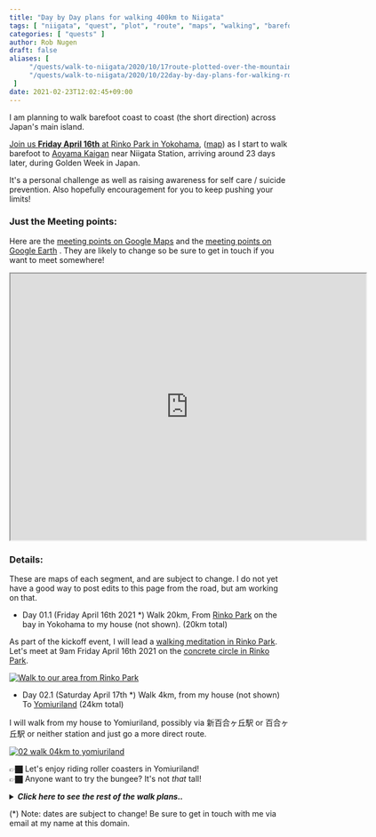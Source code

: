 ```yaml
---
title: "Day by Day plans for walking 400km to Niigata"
tags: [ "niigata", "quest", "plot", "route", "maps", "walking", "barefoot", "plan" ]
categories: [ "quests" ]
author: Rob Nugen
draft: false
aliases: [
     "/quests/walk-to-niigata/2020/10/17route-plotted-over-the-mountains/",
     "/quests/walk-to-niigata/2020/10/22day-by-day-plans-for-walking-route-330km-to-niigata/"
 ]
date: 2021-02-23T12:02:45+09:00
---
```


I am planning to walk barefoot coast to coast (the short direction) across Japan's main island.

[Join us **Friday April 16th** at
Rinko Park
in Yokohama](/events/2021/04/16coast-to-coast-kickoff-walking-to-niigata/),
([map](https://www.google.com/maps/place/Rinko+Park/@35.4610616,139.6347058,17z/))
as I start to walk barefoot to
[Aoyama Kaigan](https://www.google.com/maps/place/%E9%9D%92%E5%B1%B1%E6%B5%B7%E5%B2%B8%E6%B5%B7%E6%B0%B4%E6%B5%B4%E5%A0%B4/@37.8980842,138.98067,17z/)
near Niigata Station, arriving around 23 days later, during Golden Week in Japan.

It's a personal challenge as well as
raising awareness for self care / suicide prevention.
Also hopefully encouragement for you to keep pushing your limits!

### Just the Meeting points:

Here are the
[meeting points on Google Maps](https://www.google.com/maps/d/u/0/edit?mid=1A1OVQwqxKwVBHxJ4jt_b80Fl6itn9R05&usp=sharing)
and the
[meeting points on Google Earth](https://earth.google.com/earth/rpc/cc/drive?state=%7B%22ids%22%3A%5B%221f50y8Cf2jj5EhT_eb7ZMXv3riVe4UnxL%22%5D%2C%22action%22%3A%22open%22%2C%22userId%22%3A%22108655173565601794930%22%2C%22resourceKeys%22%3A%7B%7D%7D&usp=sharing)
.  They are likely to change so be sure to get in touch if you want to meet somewhere!

<iframe src="https://www.google.com/maps/d/u/0/embed?mid=1A1OVQwqxKwVBHxJ4jt_b80Fl6itn9R05" width="640" height="480"></iframe>

### Details:

These are maps of each segment, and are subject to change.  I do not yet have a good way to post edits to this page from the road, but am working on that.

<div class="walk-segment">

* Day <span class="day_source">01</span>.1 (<span class="day_date">Friday April 16th 2021</span> *)
Walk <span class="km_source">20</span>km,
From [Rinko Park](https://www.google.com/maps/place/Rinko+Park/@35.4610616,139.6347058,17z/) on the bay in Yokohama
to my house (not shown).
(<span class="km_total">20</span>km total)

As part of the kickoff event,
I will lead a [walking meditation in Rinko Park](/events/2021/04/16coast-to-coast-kickoff-walking-to-niigata/).
Let's meet at 9am Friday April 16th 2021 on the [concrete circle in Rinko Park](https://goo.gl/maps/WAjBxaoAmmv5yyo18).

[![Walk to our area from Rinko Park](//b.robnugen.com/quests/walk-to-niigata/2021/route_plans/thumbs/2021_mar_07_rinko_park_to_our_area.png)](https://goo.gl/maps/QzxDHh2J1gwe6p1u9)

</div>
<div class="walk-segment">

* Day <span class="day_source">02</span>.1 (<span class="day_date">Saturday April 17th</span> *)
Walk <span class="km_source">4</span>km,
from my house (not shown)
To [Yomiuriland](https://goo.gl/maps/dJkUNxNEFZjMo723A)
(<span class="km_total">24</span>km total)

I will walk from my house to Yomiuriland, possibly via 新百合ヶ丘駅 or 百合ヶ丘駅 or neither station and just go a more direct route.

[![02 walk 04km to yomiuriland](//b.robnugen.com/quests/walk-to-niigata/2020/route_plans/as-of-oct/thumbs/01_walk_04km_to_yomiuriland.png)](https://www.plotaroute.com/route/1344324?units=km)

👉🏿 Let's enjoy riding roller coasters in Yomiuriland!
<br>👉🏿 Anyone want to try the bungee?  It's not *that* tall!

</div>
<details>
<summary><i><b>Click here to see the rest of the walk plans..</b></i></summary>
<div class="walk-segment">

* Day <span class="day_source">02</span>.2 (<span class="day_date">Saturday April 17th</span> *)
Walk <span class="km_source">8</span>km,
From [Yomiuriland](https://goo.gl/maps/dJkUNxNEFZjMo723A)
To [Chuokan hotel in Fuchu](https://goo.gl/maps/KqnXrR9J7C6HPKe9A)
(<span class="km_total">32</span>km total)

It will probably be dark by the time we leave Yomiuriland,
so I doubt we will be able to see much near Tama River.  
But we'll cross Tama River and then walk a bit to Chuokan Hotel.

[![03 walk 08km to Chuokan hotel in Fuchu](//b.robnugen.com/quests/walk-to-niigata/2021/route_plans/thumbs/2021_mar_07_yomiuriland_to_chuokan_hotel.png)](https://goo.gl/maps/bWkSxvfpEYupLuzX6)

</div>
<div class="walk-segment">

* Day <span class="day_source">03</span>.1 (<span class="day_date">Sunday April 18th</span> *)
Walk <span class="km_source">6.5</span>km,
From [Chuokan hotel in Fuchu](https://goo.gl/maps/KqnXrR9J7C6HPKe9A)
To [Pizza-la Hitotsubashi Garden](https://goo.gl/maps/goUrceY4tEMPtin9A)
(<span class="km_total">38</span>km total)

We will pass a couple of parks and walk near Kokubunji Station.

[![04 walk 6.5km Chuokan to Pizza-la via Musashi Kokubunji Park](//b.robnugen.com/quests/walk-to-niigata/2021/route_plans/thumbs/2021_mar_07_chuokan_to_pizza_la.png)](https://goo.gl/maps/jveUwhwnQqKtTSpn9)

</div>
<div class="walk-segment">

* Day <span class="day_source">03</span>.2 (<span class="day_date">Sunday April 18th</span> *)
Walk <span class="km_source">7.5</span>km
From [Pizza-la Hitotsubashi Garden](https://goo.gl/maps/goUrceY4tEMPtin9A)
To [中国割烹旅館 掬水亭 by Seibuen](https://goo.gl/maps/dwDDuZpZhcBKprux5)
(<span class="km_total">46</span>km total)
**> 10% complete!!**

1. We will pass by the [Sewerage Museum](https://www.city.kodaira.tokyo.jp/kurashi/070/070022.html)
2. We will pass through [東村山中央公園](https://www.google.com/maps/place/Higashimurayama+chuo+Park/@35.7468342,139.458422,17.08z/)

[![05 walk 7.5km to Seibuen amusement park](//b.robnugen.com/quests/walk-to-niigata/2021/route_plans/thumbs/2021_mar_07_pizza_la_to_seibuen.png)](https://goo.gl/maps/1n5ksjRPgm6zoj2B8)

</div>
<div class="walk-segment">

* Day <span class="day_source">04</span>.1 (<span class="day_date">Monday April 19th</span> *)
Walk <span class="km_source">10</span>km,
from [Seibuen To Fujisawa Central Park](https://www.plotaroute.com/route/1189816?units=km)
(<span class="km_total">56</span>km total)

Possible stops:

1. Sayama indoor skiing (just to see, not to ski)
2. Lily Garden

[![06 walk 10km to Fujisawa central park](//b.robnugen.com/quests/walk-to-niigata/2020/route_plans/as-of-oct/thumbs/05_walk_10km_to_Fujisawa_central_park.png)](https://goo.gl/maps/64zdU2CdrsYFMww4A)

</div>
<div class="walk-segment">

* Day <span class="day_source">04</span>.2 (<span class="day_date">Monday April 19th</span> *)
Walk <span class="km_source">13</span>km,
From [Fujisawa Park](https://goo.gl/maps/99a3dRfXepv8dBDB6)
To [Hotel Will](https://goo.gl/maps/Sr7WHBbZk8PkUNVF9)
(<span class="km_total">69</span>km total)

We will pass by

1. [Iruma River on Toyomizu Bridge](https://goo.gl/maps/hm5j6xADgG82uKX86)
2. [Chikozan Park Children's Zoo](https://goo.gl/maps/o7EUePAmWnihKM4Z7)
3. [Tennenonsen Kachofugetsu (public bath)](http://www.saiboku.co.jp/kachofugetsu/)

[![07 walk 13km to Hotel Will](//b.robnugen.com/quests/walk-to-niigata/2021/route_plans/thumbs/2021_mar_07_fujisawa_to_hotel_will.png)](https://goo.gl/maps/miJZ7jbvfyhcjyFo8)

</div>
<div class="walk-segment">

* Day <span class="day_source">05</span>.1 (<span class="day_date">Tuesday April 20th</span> *)
Walk <span class="km_source">06</span>km,
From [Hotel Will](https://goo.gl/maps/Sr7WHBbZk8PkUNVF9)
To [Strawberry Garden](https://goo.gl/maps/oKCXHZZvZqiwJFi46) https://ichigonosato.net/
(<span class="km_total">79</span>km total)
**= 20% complete!!**

[![08 walk 6km to Strawberry garden](//b.robnugen.com/quests/walk-to-niigata/2021/route_plans/thumbs/2021_mar_07_hotel_will_to_strawberry_garden.png)](https://goo.gl/maps/T1gwAXX2esABLB9F8)

</div>
<div class="walk-segment">

* Day <span class="day_source">05</span>.2 (<span class="day_date">Tuesday April 20th</span> *)
Walk <span class="km_source">12</span>km,
From [いちご Garden To Ranzan BBQ Tsuki River](https://goo.gl/maps/kdHBmgZ37Zz7v2o69)
(<span class="km_total">92</span>km total)

[![09 walk 12km from strawberry to ranzan bbq tsuki river](https://b.robnugen.com/quests/walk-to-niigata/2021/route_plans/thumbs/2021_mar_11_ichigo_garden_to_ranzan_ya_bbq.png)](https://goo.gl/maps/kdHBmgZ37Zz7v2o69)

</div>
<div class="walk-segment">

* Day <span class="day_source">06</span>.1 (<span class="day_date">Wednesday April 21st</span> *)
Walk <span class="km_source">15</span>km,
From Ranzan Valley BBQ Camp
<!--
To Musashi Memorial Park
(<span class="km_total">96</span>km total)

[![10 walk 04km to musashi memorial park](//b.robnugen.com/quests/walk-to-niigata/2020/route_plans/as-of-oct/thumbs/09_walk_04km_to_musashi_memorial_park.png)](https://www.plotaroute.com/route/1314495?units=km)

</div>
<div class="walk-segment">

* Day <span class="day_source">06</span>.2 (<span class="day_date">Wednesday April 21st</span> *)
Walk <span class="km_source">7</span>km,
[Musashi Park To Italian Restaurant](https://www.plotaroute.com/route/1191457?units=km)
(<span class="km_total">103</span>km total)
**> 25% complete!!**

[![11 walk 07km to Italian restaurant](//b.robnugen.com/quests/walk-to-niigata/2020/route_plans/as-of-oct/thumbs/10_walk_07km_to_Italian_restaurant.png)](https://www.plotaroute.com/route/1191457?units=km)

</div>
<div class="walk-segment">

* Day <span class="day_source">06</span>.3 (<span class="day_date">Wednesday April 21st</span> *)
Walk <span class="km_source">2</span>km,
From [Italian Restaurant]()
-->
To [Hotel Spa Mu](https://spamu.jp/index.html)
(<span class="km_total">106</span>km total)

Along the way:

1. [Musashi Memorial Park](http://www.musashi-mp.com/)
2. [のこのこ Italian restaurant](https://goo.gl/maps/CyPZ6je6E1MuKinb8)
3. [Dai Sushi](https://goo.gl/maps/cfFVgS1Kxc6Zhyjo6)

[![12 walk 15km
From Ranzan BBQ
to Spamu
](//b.robnugen.com/quests/walk-to-niigata/2021/route_plans/thumbs/2021_mar_07_Ranzan_valley_bbq_to_spamu.png
)](https://goo.gl/maps/ftfhUqyQGRSDKQTg8)

</div>
<div class="walk-segment">

* Day <span class="day_source">07</span>.1 (<span class="day_date">Thursday April 22nd</span> *)
Walk <span class="km_source">10</span>km,
From [Hotel Spa Mu](https://spamu.jp/index.html)
To [Cafe Tsumugi カフェ ツムギ](https://goo.gl/maps/7o898he3MfXXkyLWA)
(<span class="km_total">116</span>km total)

[![13 walk 10km
From SPAMU
to cafe tsumugi
at Matsuhisa Station
](//b.robnugen.com/quests/walk-to-niigata/2021/route_plans/thumbs/2021_mar_08_spamu_to_cafe_tsumugi.png
)](https://goo.gl/maps/4AK7tS4diTt5ufxX7)

</div>
<div class="walk-segment">

* Day <span class="day_source">07</span>.2 (<span class="day_date">Thursday April 22nd</span> *)
Walk <span class="km_source">8</span>km,
From [Cafe Tsumugi カフェ ツムギ](https://goo.gl/maps/7o898he3MfXXkyLWA)
To [Saitama Grand hotel in Honjo](https://www.saitamagrandhotel.com/honjo/)
(<span class="km_total">124</span>km total)

[![14 walk 08km to hotel in Honjo](//b.robnugen.com/quests/walk-to-niigata/2021/route_plans/thumbs/2021_feb_24_matsuhisa_to_honjo_hotel.png)](https://goo.gl/maps/ehNYaKW6tSpMjPGt5)

</div>
<div class="walk-segment">

* Day <span class="day_source">08</span>.1 (<span class="day_date">Friday April 23rd</span> *)
Walk <span class="km_source">7</span>km,
From [Saitama Grand hotel in Honjo](https://www.saitamagrandhotel.com/honjo/)
To [Isesaki Shiminnomori Park](https://goo.gl/maps/AZSLorHcyzeuSbQu8)
(new stop!)
(<span class="km_total">131</span>km total)

[![15 walk 12km from hotel in Honjo to Isesaki Shiminnomori Park](//b.robnugen.com/quests/walk-to-niigata/2021/route_plans/thumbs/2021_feb_24_honjo_hotel_to_isesaki_shiminnomori_park.png)](https://goo.gl/maps/gPxY72rz64UXVgVu9)

</div>
<div class="walk-segment">

* Day <span class="day_source">08</span>.2 (<span class="day_date">Friday April 23rd</span> *)
Walk <span class="km_source">5</span>km,
From [Isesaki Shiminnomori Park](https://goo.gl/maps/AZSLorHcyzeuSbQu8)
To [Kezoji Park](https://goo.gl/maps/oqAQaVT2siyDHUuC7)
(<span class="km_total">136</span>km total)

[![15 walk 12km from Isesaki Shiminnomori Park to Kezoji Park](//b.robnugen.com/quests/walk-to-niigata/2021/route_plans/thumbs/2021_feb_24_isesaki_shiminnomori_park_to_kezoji_park.png)](https://goo.gl/maps/nwdgKvAYi1ftkXN79)

</div>
<div class="walk-segment">

* Day <span class="day_source">08</span>.3 (<span class="day_date">Friday April 23rd</span> *)
Walk <span class="km_source">11</span>km,
From [Kezoji Park](https://goo.gl/maps/oqAQaVT2siyDHUuC7)
To [Hotel Ruruka](https://g.page/hotel_luka?share)
(<span class="km_total">142</span>km total)

[![16 walk 11km
from kezoji park
to Hotel Ruruka
](//b.robnugen.com/quests/walk-to-niigata/2021/route_plans/thumbs/2021_mar_07_kezoji_to_ruruka_hotel.png)](https://goo.gl/maps/D35jfG6je8apeBi78)

</div>
<div class="walk-segment">

* Day <span class="day_source">09</span>.1 (<span class="day_date">Saturday April 24th</span> *)
Walk <span class="km_source">4</span>km,
From [Hotel Ruruka](https://g.page/hotel_luka?share)
To [Luna Park](https://goo.gl/maps/q2yUFJnM2ynKgXsa9)
(<span class="km_total">150</span>km total)

Pass by:

1. [Maebashi Childrens Park](https://goo.gl/maps/C8RtNca4NecHyTCT8)

[![17 walk 4km from Hotel Ruruka to Luna Park](//b.robnugen.com/quests/walk-to-niigata/2021/route_plans/thumbs/2021_mar_11_ruruka_to_luna_park.png)](https://goo.gl/maps/bPjDy3PTStycFcve9)

</div>
<div class="walk-segment">

* Day <span class="day_source">09</span>.1 (<span class="day_date">Saturday April 24th</span> *)
Walk <span class="km_source">10</span>km,
From [Luna Park](https://goo.gl/maps/q2yUFJnM2ynKgXsa9)
To [Sky Terme Shibukawa](https://goo.gl/maps/wjJSFushThj6XKUm9) (super public bath)
(<span class="km_total">150</span>km total)


[![18 walk 08km from Luna Park to Sky Terme Shibukawa](//b.robnugen.com/quests/walk-to-niigata/2021/route_plans/thumbs/2021_mar_11_luna_park_to_sky_terme_shibukawa.png)](https://goo.gl/maps/BtqtcopX3FgPxfdH9)

</div>
<div class="walk-segment">

* Day <span class="day_source">09</span>.1 (<span class="day_date">Saturday April 24th</span> *)
Walk <span class="km_source">3</span>km,
From [Sky Terme Shibukawa](https://goo.gl/maps/wjJSFushThj6XKUm9)
To [Hotel Tatsumi](https://goo.gl/maps/AHaL7N59DXABBX2F9)
(<span class="km_total">150</span>km total)

[![19 walk 3km from Sky Terme Shibukawa to Hotel Tatsumi](//b.robnugen.com/quests/walk-to-niigata/2021/route_plans/thumbs/2021_mar_11_sky_terme_shibukawa_to_hotel_tatsumi.png)](https://goo.gl/maps/r4hMfgGqQ8AGdXdYA)

</div>
<div class="walk-segment">

* Day <span class="day_source">10</span>.1 (<span class="day_date">Sunday April 25th</span> *)
Walk <span class="km_source">20</span>km,
From [Hotel Tatsumi](https://goo.gl/maps/AHaL7N59DXABBX2F9)
To [Midorinomura Camping Ground](https://goo.gl/maps/2uRJNsLAnVYTt7tz9)
(<span class="km_total">164</span>km total)

Possibly stop by [Shibukawa Skyland Park](https://g.page/skylandpark_official)

Will turn left at [Planet Restroom](https://goo.gl/maps/CjjGKZRcVSd5sLDb8) and Restaurant Planet (closed)

[![19 walk 20km
from Hotel Tatsumi
to Midorinomura Camp Ground
](//b.robnugen.com/quests/walk-to-niigata/2021/route_plans/thumbs/2021_mar_09_tatsumi_to_midorinomura_camp.png)](https://goo.gl/maps/X8sTqpA2DkjgMTLN9)

</div>
<div class="walk-segment">

* Day <span class="day_source">11</span>.1 (<span class="day_date">Monday April 26th</span> *)
Walk <span class="km_source">19</span>km,
From [Midorinomura Camping Ground](https://goo.gl/maps/2uRJNsLAnVYTt7tz9)
To [Yumotokan](https://goo.gl/maps/cijTraJ8KDRvAoBH7)
(<span class="km_total">164</span>km total)

Will pass [Ramen Restaurant](https://goo.gl/maps/2qnVNvTcGVbbRPvq6)

[![19 walk 19km
from Midorinomura
to Yumotokan
](//b.robnugen.com/quests/walk-to-niigata/2021/route_plans/thumbs/2021_mar_10_midorinomura_to_yumotokan.png)](https://goo.gl/maps/8Vd6wPXiArJGjLMi7)

</div>

**Details past this point are likely to change**

<div class="walk-segment">

* Day <span class="day_source">13</span>.1 (<span class="day_date">Wednesday April 28th</span> *)
Walk <span class="km_source">8</span>km,
[Bike Place To Bungee Jump](https://www.plotaroute.com/route/1314317?units=km)
(<span class="km_total">217</span>km total)

[![28 walk 08km to bungee jump](//b.robnugen.com/quests/walk-to-niigata/2020/route_plans/as-of-oct/thumbs/27_walk_08km_to_bungee_jump.png)](https://www.plotaroute.com/route/1314317?units=km)

</div>
<div class="walk-segment">

* Day <span class="day_source">13</span>.2 (<span class="day_date">Wednesday April 28th</span> *)
Walk <span class="km_source">6</span>km,
[Bungee To Koshii And Izumiya Hotels](https://www.plotaroute.com/route/1314318?units=km)
(<span class="km_total">223</span>km total)

[![29 walk 06km from bungee jump to Koshii and Izumiya hotels](//b.robnugen.com/quests/walk-to-niigata/2020/route_plans/as-of-oct/thumbs/28_walk_06km_from_bungee_jump_to_Koshii_and_Izumiya_hotels.png)](https://www.plotaroute.com/route/1314318?units=km)

</div>
<div class="walk-segment">

* Day <span class="day_source">14</span>.1 (<span class="day_date">Thursday April 29th</span> *)
Walk <span class="km_source">11</span>km,
[Hotels To Naeba](https://www.plotaroute.com/route/1314633?units=km)
(<span class="km_total">234</span>km total)

[![30 walk 11km from hotels to naeba](//b.robnugen.com/quests/walk-to-niigata/2020/route_plans/as-of-oct/thumbs/29_walk_11km_from_hotels_to_naeba.png)](https://www.plotaroute.com/route/1314633?units=km)

</div>
<div class="walk-segment">

* Day <span class="day_source">14</span>.2 (<span class="day_date">Thursday April 29th</span> *)
Walk <span class="km_source">2</span>km,
[Naeba To Dragondola](https://www.plotaroute.com/route/1314628?units=km)
(<span class="km_total">236</span>km total)

[![31 walk 02km to dragondola](//b.robnugen.com/quests/walk-to-niigata/2020/route_plans/as-of-oct/thumbs/30_walk_02km_to_dragondola.png)](https://www.plotaroute.com/route/1314628?units=km)

</div>
<div class="walk-segment">

* Day <span class="day_source">14</span>.3 (<span class="day_date">Thursday April 29th</span> *)
Walk <span class="km_source">7</span>km,
From [Dragondola To Shukuba Hot Spring](https://www.plotaroute.com/route/1314829?units=km)
(<span class="km_total">243</span>km total)

[![32 walk 07km from dragondola to shukuba onsen](//b.robnugen.com/quests/walk-to-niigata/2020/route_plans/as-of-oct/thumbs/31_walk_07km_from_dragondola_to_shukuba_onsen.png)](https://www.plotaroute.com/route/1314829?units=km)

</div>
<div class="walk-segment">

* Day <span class="day_source">15</span>.1 (<span class="day_date">Friday April 30th</span> *)
Walk <span class="km_source">7</span>km,
From [Shukuba Hot Spring To Jackys Cafe](https://www.plotaroute.com/route/1314834?units=km)
(<span class="km_total">250</span>km total)

[![33 walk 07km from shukuba onsen to jackys cafe](//b.robnugen.com/quests/walk-to-niigata/2020/route_plans/as-of-oct/thumbs/32_walk_07km_from_shukuba_onsen_to_jackys_cafe.png)](https://www.plotaroute.com/route/1314834?units=km)

</div>
<div class="walk-segment">

* Day <span class="day_source">15</span>.2 (<span class="day_date">Friday April 30th</span> *)
Walk <span class="km_source">9</span>km,
From [Jackys Cafe To Echigo Yuzawa Station](https://www.plotaroute.com/route/1314928?units=km)
(<span class="km_total">259</span>km total)

[![34 walk 09km from jackys cafe to echigo yuzawa station](//b.robnugen.com/quests/walk-to-niigata/2020/route_plans/as-of-oct/thumbs/33_walk_09km_from_jackys_cafe_to_echigo_yuzawa_station.png)](https://www.plotaroute.com/route/1314928?units=km)

</div>
<div class="walk-segment">

* Day <span class="day_source">15</span>.3 (<span class="day_date">Friday April 30th</span> *)
Walk <span class="km_source">7</span>km,
From [Echigo Yuzawa Station To Ogumaya Inn](https://www.plotaroute.com/route/1314934?units=km)
(<span class="km_total">266</span>km total)

[![35 walk 07km from echigo yuzawa to Ogumaya Inn](//b.robnugen.com/quests/walk-to-niigata/2020/route_plans/as-of-oct/thumbs/34_walk_07km_from_echigo_yuzawa_to_Ogumaya_Inn.png)](https://www.plotaroute.com/route/1314934?units=km)

</div>
<div class="walk-segment">

* Day <span class="day_source">16</span>.1 (<span class="day_date">Saturday  May 1st</span> *)
Walk <span class="km_source">6</span>km,
From [Ogumaya Inn To Lunch, Hopefully](https://www.plotaroute.com/route/1314938?units=km)
(<span class="km_total">272</span>km total)

[![36 walk 06km from Ogumaya to yukokuso](//b.robnugen.com/quests/walk-to-niigata/2020/route_plans/as-of-oct/thumbs/35_walk_06km_from_Ogumaya_to_yukokuso.png)](https://www.plotaroute.com/route/1314938?units=km)

</div>
<div class="walk-segment">

* Day <span class="day_source">16</span>.2 (<span class="day_date">Saturday  May 1st</span> *)
Walk <span class="km_source">7</span>km,
to [Restaurants Near Ryokan](https://www.plotaroute.com/route/1315530?units=km)
(<span class="km_total">279</span>km total)

[![37 walk 07km to restaurants near ryokan](//b.robnugen.com/quests/walk-to-niigata/2020/route_plans/as-of-oct/thumbs/36_walk_07km_to_restaurants_near_ryokan.png)](https://www.plotaroute.com/route/1315530?units=km)

</div>
<div class="walk-segment">

* Day <span class="day_source">16</span>.3 (<span class="day_date">Saturday  May 1st</span> *)
Walk <span class="km_source">4</span>km,
to [Yasuragi Yado](https://www.plotaroute.com/route/1315535?units=km)
(<span class="km_total">283</span>km total)

[![38 walk 04km from ryokan to yasuragi yado](//b.robnugen.com/quests/walk-to-niigata/2020/route_plans/as-of-oct/thumbs/37_walk_04km_from_ryokan_to_yasuragi_yado.png)](https://www.plotaroute.com/route/1315535?units=km)

</div>
<div class="walk-segment">

* Day <span class="day_source">16</span>.4 (<span class="day_date">Saturday  May 1st</span> *)
Walk <span class="km_source">6</span>km,
to [百年 Inn](https://www.plotaroute.com/route/1315539?units=km)
(<span class="km_total">289</span>km total)

[![39 walk 06km to 100 year inn](//b.robnugen.com/quests/walk-to-niigata/2020/route_plans/as-of-oct/thumbs/38_walk_06km_to_100_year_inn.png)](https://www.plotaroute.com/route/1315539?units=km)

</div>
<div class="walk-segment">

* Day <span class="day_source">17</span>.1 (<span class="day_date">Sunday    May 2nd</span> *)
Walk <span class="km_source">5</span>km,
to [French Restaurant In Tokamachi](https://www.plotaroute.com/route/1315586?units=km)
(<span class="km_total">294</span>km total)

[![40 walk 05km to French restaurant in Tokamachi](//b.robnugen.com/quests/walk-to-niigata/2020/route_plans/as-of-oct/thumbs/39_walk_05km_to_French_restaurant_in_Tokamachi.png)](https://www.plotaroute.com/route/1315586?units=km)

</div>
<div class="walk-segment">

* Day <span class="day_source">17</span>.2 (<span class="day_date">Sunday    May 2nd</span> *)
Walk <span class="km_source">11</span>km,
From [French Restaurant To Farm Hendon](https://www.plotaroute.com/route/1315774?units=km)
(<span class="km_total">305</span>km total)
**> 75% complete!!**

[![41 walk 11km to farm hendon](//b.robnugen.com/quests/walk-to-niigata/2020/route_plans/as-of-oct/thumbs/40_walk_11km_to_farm_hendon.png)](https://www.plotaroute.com/route/1315774?units=km)

</div>
<div class="walk-segment">

* Day <span class="day_source">18</span>.1 (<span class="day_date">Monday    May 3rd</span> *)
Walk <span class="km_source">3</span>km,
From [Farm Hendon To Restaurant](https://www.plotaroute.com/route/1315803?units=km)
(<span class="km_total">308</span>km total)

[![42 walk 03km from farm to restaurant](//b.robnugen.com/quests/walk-to-niigata/2020/route_plans/as-of-oct/thumbs/41_walk_03km_from_farm_to_restaurant.png)](https://www.plotaroute.com/route/1315803?units=km)

</div>
<div class="walk-segment">

* Day <span class="day_source">18</span>.2 (<span class="day_date">Monday    May 3rd</span> *)
Walk <span class="km_source">8</span>km,
From [Restaurant Along Shinano River](https://www.plotaroute.com/route/1315805?units=km)
(<span class="km_total">316</span>km total)

[![43 walk 08km kinda along Shinano river](//b.robnugen.com/quests/walk-to-niigata/2020/route_plans/as-of-oct/thumbs/42_walk_08km_kinda_along_Shinano_river.png)](https://www.plotaroute.com/route/1315805?units=km)

</div>
<div class="walk-segment">

* Day <span class="day_source">18</span>.3 (<span class="day_date">Monday    May 3rd</span> *)
Walk <span class="km_source">11</span>km,
 [Pizza Restaurant](https://www.plotaroute.com/route/1315809?units=km)
 (<span class="km_total">327</span>km total)

[![44 walk 11km to pizza restaurant](//b.robnugen.com/quests/walk-to-niigata/2020/route_plans/as-of-oct/thumbs/43_walk_11km_to_pizza_restaurant.png)](https://www.plotaroute.com/route/1315809?units=km)

</div>
<div class="walk-segment">

* Day <span class="day_source">18</span>.4 (<span class="day_date">Monday    May 3rd</span> *)
Walk <span class="km_source">5</span>km,
from [pizza place to sleepy by Ota River](https://www.plotaroute.com/route/1319435?units=km)
(<span class="km_total">332</span>km total)

[![45 walk 05 km from pizza place to sleep by ota gawa](//b.robnugen.com/quests/walk-to-niigata/2020/route_plans/as-of-oct/thumbs/44_walk_05_km_from_pizza_place_to_sleep_by_ota_gawa.png)](https://www.plotaroute.com/route/1319435?units=km)

</div>
<div class="walk-segment">

* Day <span class="day_source">19</span>.1 (<span class="day_date">Tuesday   May 4th</span> *)
Walk <span class="km_source">5</span>km,
from [Ota River to lunch by Nyozezo Museum](https://www.plotaroute.com/route/1320373?units=km)
(<span class="km_total">337</span>km total)

[![46 walk 05 km from ota river to nyozeza museum](//b.robnugen.com/quests/walk-to-niigata/2020/route_plans/as-of-oct/thumbs/45_walk_05_km_from_ota_river_to_nyozeza_museum.png)](https://www.plotaroute.com/route/1320373?units=km)

</div>
<div class="walk-segment">

* Day <span class="day_source">19</span>.2 (<span class="day_date">Tuesday   May 4th</span> *)
Walk <span class="km_source">10</span>km,
from [Nyozezo Museum to Kariyatagawa](https://www.plotaroute.com/route/1320375?units=km)
(<span class="km_total">347</span>km total)

[![47 walk 10 km from museum to kariyatagawa](//b.robnugen.com/quests/walk-to-niigata/2020/route_plans/as-of-oct/thumbs/46_walk_10_km_from_museum_to_kariyatagawa.png)](https://www.plotaroute.com/route/1320375?units=km)

</div>
<div class="walk-segment">

* Day <span class="day_source">20</span>.1 (<span class="day_date">Wednesday May 5th</span> *)
Walk <span class="km_source">4</span>km,
from [Kariyatagawa to Matthew's Bistro](https://www.plotaroute.com/route/1320377?units=km)
(<span class="km_total">351</span>km total)

[![48 walk 04 km from kariyatagawa to matthews bistro](//b.robnugen.com/quests/walk-to-niigata/2020/route_plans/as-of-oct/thumbs/47_walk_04_km_from_kariyatagawa_to_matthews_bistro.png)](https://www.plotaroute.com/route/1320377?units=km)

</div>
<div class="walk-segment">

* Day <span class="day_source">20</span>.2 (<span class="day_date">Wednesday May 5th</span> *)
Walk <span class="km_source">14</span>km,
along [Joetsu line to Tsubamesanjo hotel](https://www.plotaroute.com/route/1320378?units=km)
(<span class="km_total">365</span>km total)

[![49 walk 14 km along joetsu to tsubamesanjo hotel](//b.robnugen.com/quests/walk-to-niigata/2020/route_plans/as-of-oct/thumbs/48_walk_14_km_along_joetsu_to_tsubamesanjo_hotel.png)](https://www.plotaroute.com/route/1320378?units=km)

</div>
<div class="walk-segment">

* Day <span class="day_source">21</span>.1 (<span class="day_date">Thursday  May 6th</span> *)
Walk <span class="km_source">10</span>km,
from [Tsubamesanjo to grocery store](https://www.plotaroute.com/route/1320388?units=km)
(<span class="km_total">375</span>km total)

[![50 walk 10 km from tsubamesanjo to groceries](//b.robnugen.com/quests/walk-to-niigata/2020/route_plans/as-of-oct/thumbs/49_walk_10_km_from_tsubamesanjo_to_groceries.png)](https://www.plotaroute.com/route/1320388?units=km)

</div>
<div class="walk-segment">

* Day <span class="day_source">21</span>.2 (<span class="day_date">Thursday  May 6th</span> *)
Walk <span class="km_source">5</span>km,
[along, then sleep by Nakanokuchi River](https://www.plotaroute.com/route/1320390?units=km)
(<span class="km_total">380</span>km total)

[![51 walk 05 km along nakanokuchi river](//b.robnugen.com/quests/walk-to-niigata/2020/route_plans/as-of-oct/thumbs/50_walk_05_km_along_nakanokuchi_river.png)](https://www.plotaroute.com/route/1320390?units=km)

</div>
<div class="walk-segment">

* Day <span class="day_source">22</span>.1 (<span class="day_date">Friday    May 7th</span> *)
Walk <span class="km_source">8</span>km,
[along Nakanokuchi river to cafe](https://www.plotaroute.com/route/1320688?units=km)
(<span class="km_total">388</span>km total)

[![52 walk 08 km along nakanokuchi river to cafe](//b.robnugen.com/quests/walk-to-niigata/2020/route_plans/as-of-oct/thumbs/51_walk_08_km_along_nakanokuchi_river_to_cafe.png)](https://www.plotaroute.com/route/1320688?units=km)

</div>
<div class="walk-segment">

* Day <span class="day_source">22</span>.2 (<span class="day_date">Friday    May 7th</span> *)
Walk <span class="km_source">6</span>km,
[between rice fields then sleep between rivers](https://www.plotaroute.com/route/1320692?units=km)
(<span class="km_total">394</span>km total)

[![53 walk 06 km between rice fields to sleep between rivers](//b.robnugen.com/quests/walk-to-niigata/2020/route_plans/as-of-oct/thumbs/52_walk_06_km_between_rice_fields_to_sleep_between_rivers.png)](https://www.plotaroute.com/route/1320692?units=km)

</div>
<div class="walk-segment">

* Day <span class="day_source">23</span>.1 (<span class="day_date">Saturday  May 8th</span> *)
Walk <span class="km_source">9</span>km,
[up spiral steps then to Aoyama Seaside Park](https://goo.gl/maps/ESta1vrXJ64PwboTA)
(<span class="km_total">403</span>km total)

![54 walk 09 km from staircase to Aoyama Seaside Park](https://b.robnugen.com/quests/walk-to-niigata/2021/route_plans/2021_jan_18_finishing_leg_of_walk.png)

</div>

</details>

(*) Note: dates are subject to change!  Be sure to get in touch with me via email at my name at this domain.
